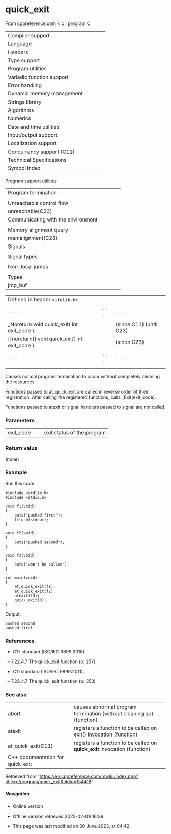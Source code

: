 # quick_exit

From cppreference.com
< c‎ | program
 C

|  |  |  |  |  |
| --- | --- | --- | --- | --- |
| Compiler support | | | | |
| Language | | | | |
| Headers | | | | |
| Type support | | | | |
| Program utilities | | | | |
| Variadic function support | | | | |
| Error handling | | | | |
| Dynamic memory management | | | | |
| Strings library | | | | |
| Algorithms | | | | |
| Numerics | | | | |
| Date and time utilities | | | | |
| Input/output support | | | | |
| Localization support | | | | |
| Concurrency support (C11) | | | | |
| Technical Specifications | | | | |
| Symbol index | | | | |

 Program support utilities

|  |  |  |  |  |
| --- | --- | --- | --- | --- |
| Program termination | | | | |
| |  |  |  |  |  | | --- | --- | --- | --- | --- | | abort | | | | | | exit | | | | | | ****quick_exit****(C11) | | | | | | _Exit(C99) | | | | | | |  |  |  |  |  | | --- | --- | --- | --- | --- | | atexit | | | | | | at_quick_exit(C11) | | | | | | EXIT_SUCCESSEXIT_FAILURE | | | | | |
| Unreachable control flow | | | | |
| unreachable(C23) | | | | |
| Communicating with the environment | | | | |
| |  |  |  |  |  | | --- | --- | --- | --- | --- | | getenvgetenv_s(C11) | | | | | | |  |  |  |  |  | | --- | --- | --- | --- | --- | | system | | | | | |  | | | | | |
| Memory alignment query | | | | |
| memalignment(C23) | | | | |
| Signals | | | | |
| |  |  |  |  |  | | --- | --- | --- | --- | --- | | signal | | | | | | raise | | | | | | sig_atomic_t | | | | | | |  |  |  |  |  | | --- | --- | --- | --- | --- | | SIG_DFLSIG_IGN | | | | | | SIG_ERR | | | | | |
| Signal types | | | | |
| |  |  |  |  |  | | --- | --- | --- | --- | --- | | SIGABRTSIGFPESIGILL | | | | | | |  |  |  |  |  | | --- | --- | --- | --- | --- | | SIGINTSIGSEGVSIGTERM | | | | | |
| Non-local jumps | | | | |
| |  |  |  |  |  | | --- | --- | --- | --- | --- | | setjmp | | | | | | |  |  |  |  |  | | --- | --- | --- | --- | --- | | longjmp | | | | | |
| Types | | | | |
| jmp_buf | | | | |

|  |  |  |
| --- | --- | --- |
| Defined in header `<stdlib.h>` |  |  |
|  |  |  |
| --- | --- | --- |
| _Noreturn void quick_exit( int exit_code ); |  | (since C11)  (until C23) |
| [[noreturn]] void quick_exit( int exit_code ); |  | (since C23) |
|  |  |  |
| --- | --- | --- |
|  |  |  |

Causes normal program termination to occur without completely cleaning the resources.

Functions passed to at_quick_exit are called in reverse order of their registration. After calling the registered functions, calls _Exit(exit_code).

Functions passed to atexit or signal handlers passed to signal are not called.

### Parameters

|  |  |  |
| --- | --- | --- |
| exit_code | - | exit status of the program |

### Return value

(none)

### Example

Run this code

```
#include <stdlib.h>
#include <stdio.h>
 
void f1(void)
{
    puts("pushed first");
    fflush(stdout);
}
 
void f2(void)
{
    puts("pushed second");
}
 
void f3(void)
{
    puts("won't be called");
}
 
int main(void)
{
    at_quick_exit(f1);
    at_quick_exit(f2);
    atexit(f3);
    quick_exit(0);
}

```

Output:

```
pushed second
pushed first

```

### References

- C17 standard (ISO/IEC 9899:2018):

:   - 7.22.4.7 The quick_exit function (p: 257)

- C11 standard (ISO/IEC 9899:2011):

:   - 7.22.4.7 The quick_exit function (p: 353)

### See also

|  |  |
| --- | --- |
| abort | causes abnormal program termination (without cleaning up)   (function) |
| atexit | registers a function to be called on exit() invocation   (function) |
| at_quick_exit(C11) | registers a function to be called on ****quick_exit**** invocation   (function) |
| C++ documentation for quick_exit | |

Retrieved from "<https://en.cppreference.com/mwiki/index.php?title=c/program/quick_exit&oldid=154418>"

##### Navigation

- Online version
- Offline version retrieved 2025-02-09 16:39.

- This page was last modified on 30 June 2023, at 04:42.